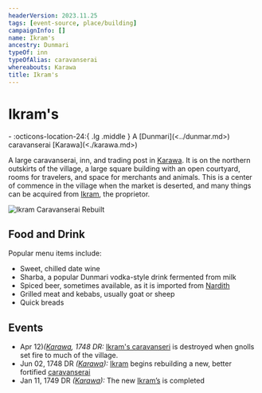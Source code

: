 ```yaml
---
headerVersion: 2023.11.25
tags: [event-source, place/building]
campaignInfo: []
name: Ikram's
ancestry: Dunmari
typeOf: inn
typeOfAlias: caravanserai
whereabouts: Karawa
title: Ikram's
---
```


# Ikram's
<div class="grid cards ext-narrow-margin ext-one-column" markdown>
-    :octicons-location-24:{ .lg .middle } A [Dunmari](<../dunmar.md>) caravanserai [Karawa](<./karawa.md>)  
</div>


A large caravanserai, inn, and trading post in [Karawa](<./karawa.md>). It is on the northern outskirts of the village, a large square building with an open courtyard, rooms for travelers, and space for merchants and animals. This is a center of commence in the village when the market is deserted, and many things can be acquired from [Ikram](<../../../../../people/dunmari/ikram.md>), the proprietor. 

![Ikram Caravanserai Rebuilt](../../../../../assets/ikram-caravanserai-rebuilt.png)

## Food and Drink

Popular menu items include:
- Sweet, chilled date wine
- Sharba, a popular Dunmari vodka-style drink fermented from milk
- Spiced beer, sometimes available, as it is imported from [Nardith](<../../nardith/nardith.md>)
- Grilled meat and kebabs, usually goat or sheep
- Quick breads

## Events

- Apr 12)*([Karawa](<./karawa.md>), 1748 DR:* [Ikram's caravanseri](<./ikrams.md>) is destroyed when gnolls set fire to much of the village. 
- Jun 02, 1748 DR *([Karawa](<./karawa.md>)):* [Ikram](<../../../../../people/dunmari/ikram.md>) begins rebuilding a new, better fortified [caravanserai](<./ikrams.md>)
- Jan 11, 1749 DR *([Karawa](<./karawa.md>)):* The new [Ikram’s](<./ikrams.md>) is completed